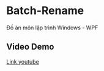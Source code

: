 # Batch-Rename

Đồ án môn lập trình Windows - WPF 

## Video Demo
[Link youtube](https://www.youtube.com/watch?v=5QCq1WgLU4w&list=UUHpb2kvWGqYaZth_ZkYSftw&index=3)
